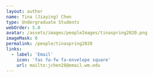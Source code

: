 ```yaml
---
layout: author
name: Tina (Jiaying) Chen 
type: Undergraduate Students
webOrder: 5.0
avatar: /assets/images/peopleImages/tinaspring2020.png
imageMask: 0
permalink: /people/tinaspring2020
links:
  - label: 'Email'
    icon: 'fas fa-fw fa-envelope square'
    url: mailto:jchen28@email.wm.edu
---
```

